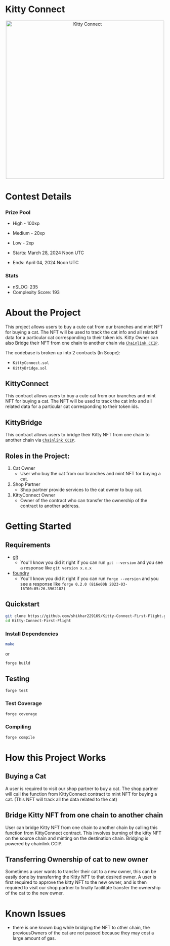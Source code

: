# Kitty Connect

<p align="center">
<img src="https://res.cloudinary.com/droqoz7lg/image/upload/q_90/dpr_2.0/c_fill,g_auto,h_320,w_320/f_auto/v1/company/lisdxtcddudcvde6sucn?_a=BATAUVAA0" width="500" alt="Kitty Connect">
</p>

# Contest Details

### Prize Pool

- High - 100xp
- Medium - 20xp
- Low - 2xp

- Starts: March 28, 2024 Noon UTC
- Ends: April 04, 2024 Noon UTC

### Stats

- nSLOC: 235
- Complexity Score: 193

# About the Project

This project allows users to buy a cute cat from our branches and mint NFT for buying a cat. The NFT will be used to track the cat info and all related data for a particular cat corresponding to their token ids.
Kitty Owner can also Bridge their NFT from one chain to another chain via [`Chainlink CCIP`](https://docs.chain.link/ccip).

The codebase is broken up into 2 contracts (In Scope):

- `KittyConnect.sol`
- `KittyBridge.sol`

## KittyConnect

This contract allows users to buy a cute cat from our branches and mint NFT for buying a cat. The NFT will be used to track the cat info and all related data for a particular cat corresponding to their token ids.

## KittyBridge

This contract allows users to bridge their Kitty NFT from one chain to another chain via [`Chainlink CCIP`](https://docs.chain.link/ccip).

## Roles in the Project:

1. Cat Owner
   - User who buy the cat from our branches and mint NFT for buying a cat.
2. Shop Partner
   - Shop partner provide services to the cat owner to buy cat.
3. KittyConnect Owner
   - Owner of the contract who can transfer the ownership of the contract to another address.

# Getting Started

## Requirements

- [git](https://git-scm.com/book/en/v2/Getting-Started-Installing-Git)
  - You'll know you did it right if you can run `git --version` and you see a response like `git version x.x.x`
- [foundry](https://getfoundry.sh/)
  - You'll know you did it right if you can run `forge --version` and you see a response like `forge 0.2.0 (816e00b 2023-03-16T00:05:26.396218Z)`

## Quickstart

```bash
git clone https://github.com/shikhar229169/Kitty-Connect-First-Flight.git
cd Kitty-Connect-First-Flight
```

### Install Dependencies

```bash
make
```

or

```bash
forge build
```

## Testing

```bash
forge test
```

### Test Coverage

```bash
forge coverage
```

### Compiling

```bash
forge compile
```

# How this Project Works

## Buying a Cat

A user is required to visit our shop partner to buy a cat. The shop partner will call the function from KittyConnect contract to mint NFT for buying a cat. (This NFT will track all the data related to the cat)

## Bridge Kitty NFT from one chain to another chain

User can bridge Kitty NFT from one chain to another chain by calling this function from KittyConnect contract. This involves burning of the kitty NFT on the source chain and minting on the destination chain. Bridging is powered by chainlink CCIP.

## Transferring Ownership of cat to new owner

Sometimes a user wants to transfer their cat to a new owner, this can be easily done by transferring the Kitty NFT to that desired owner.
A user is first required to approve the kitty NFT to the new owner, and is then required to visit our shop partner to finally facilitate transfer the ownership of the cat to the new owner.

# Known Issues

- there is one known bug while bridging the NFT to other chain, the previousOwners of the cat are not passed because they may cost a large amount of gas.
